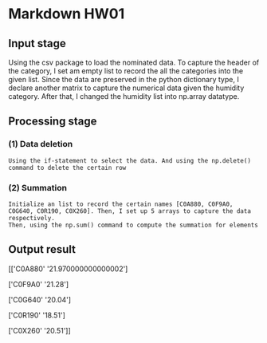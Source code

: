 # Markdown HW01

## Input stage

  Using the csv package to load the nominated data. To capture the header of the category, I set am empty list to record the all the categories into the given list.
  Since the data are preserved in the python dictionary type, I declare another matrix to capture the numerical data given the humidity category. After that, I changed the humidity list into np.array datatype.

## Processing stage

  ### (1) Data deletion

    Using the if-statement to select the data. And using the np.delete() command to delete the certain row

  ### (2) Summation

    Initialize an list to record the certain names [C0A880, C0F9A0, C0G640, C0R190, C0X260]. Then, I set up 5 arrays to capture the data respectively.
    Then, using the np.sum() command to compute the summation for elements

## Output result

[['C0A880' '21.970000000000002']

 ['C0F9A0' '21.28']

 ['C0G640' '20.04']

 ['C0R190' '18.51']
 
 ['C0X260' '20.51']]